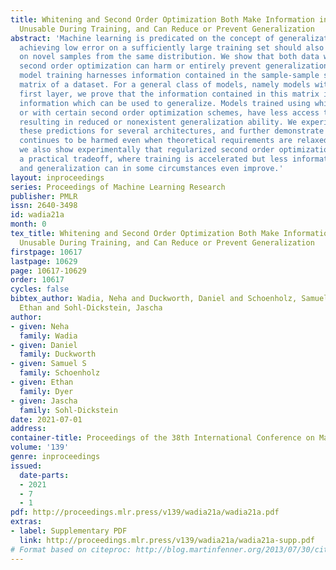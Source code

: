 ```yaml
---
title: Whitening and Second Order Optimization Both Make Information in the Dataset
  Unusable During Training, and Can Reduce or Prevent Generalization
abstract: 'Machine learning is predicated on the concept of generalization: a model
  achieving low error on a sufficiently large training set should also perform well
  on novel samples from the same distribution. We show that both data whitening and
  second order optimization can harm or entirely prevent generalization. In general,
  model training harnesses information contained in the sample-sample second moment
  matrix of a dataset. For a general class of models, namely models with a fully connected
  first layer, we prove that the information contained in this matrix is the only
  information which can be used to generalize. Models trained using whitened data,
  or with certain second order optimization schemes, have less access to this information,
  resulting in reduced or nonexistent generalization ability. We experimentally verify
  these predictions for several architectures, and further demonstrate that generalization
  continues to be harmed even when theoretical requirements are relaxed. However,
  we also show experimentally that regularized second order optimization can provide
  a practical tradeoff, where training is accelerated but less information is lost,
  and generalization can in some circumstances even improve.'
layout: inproceedings
series: Proceedings of Machine Learning Research
publisher: PMLR
issn: 2640-3498
id: wadia21a
month: 0
tex_title: Whitening and Second Order Optimization Both Make Information in the Dataset
  Unusable During Training, and Can Reduce or Prevent Generalization
firstpage: 10617
lastpage: 10629
page: 10617-10629
order: 10617
cycles: false
bibtex_author: Wadia, Neha and Duckworth, Daniel and Schoenholz, Samuel S and Dyer,
  Ethan and Sohl-Dickstein, Jascha
author:
- given: Neha
  family: Wadia
- given: Daniel
  family: Duckworth
- given: Samuel S
  family: Schoenholz
- given: Ethan
  family: Dyer
- given: Jascha
  family: Sohl-Dickstein
date: 2021-07-01
address:
container-title: Proceedings of the 38th International Conference on Machine Learning
volume: '139'
genre: inproceedings
issued:
  date-parts:
  - 2021
  - 7
  - 1
pdf: http://proceedings.mlr.press/v139/wadia21a/wadia21a.pdf
extras:
- label: Supplementary PDF
  link: http://proceedings.mlr.press/v139/wadia21a/wadia21a-supp.pdf
# Format based on citeproc: http://blog.martinfenner.org/2013/07/30/citeproc-yaml-for-bibliographies/
---
```


